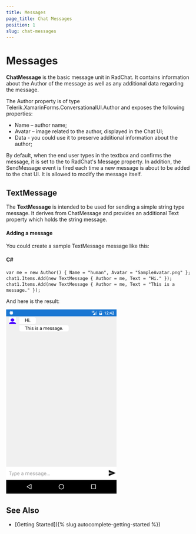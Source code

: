 ```yaml
---
title: Messages
page_title: Chat Messages
position: 1
slug: chat-messages
---
```


# Messages #

**ChatMessage** is the basic message unit in RadChat. It contains information about the Author of the message as well as any additional data regarding the message.  

The Author property is of type Telerik.XamarinForms.ConversationalUI.Author and exposes the following properties:

* Name – author name;
* Avatar – image related to the author, displayed in the Chat UI;
* Data - you could use it to preserve additional information about the author;

By default, when the end user types in the textbox and confirms the message, it is set to the to RadChat's Message property. In addition, the SendMessage event is fired each time a new message is about to be added to the chat UI. It is allowed to modify the message itself.

## TextMessage

The **TextMessage** is intended to be used for sending a simple string type message. It derives from ChatMessage and provides an additional Text property which holds the string message. 

#### Adding a message

You could create a sample TextMessage message like this:

#### C#
	var me = new Author() { Name = "human", Avatar = "SampleAvatar.png" };
    chat1.Items.Add(new TextMessage { Author = me, Text = "Hi." });
    chat1.Items.Add(new TextMessage { Author = me, Text = "This is a message." });

And here is the result:

![Chat Message](images/chat_textmessage.png)

## See Also

- [Getting Started]({% slug autocomplete-getting-started %})